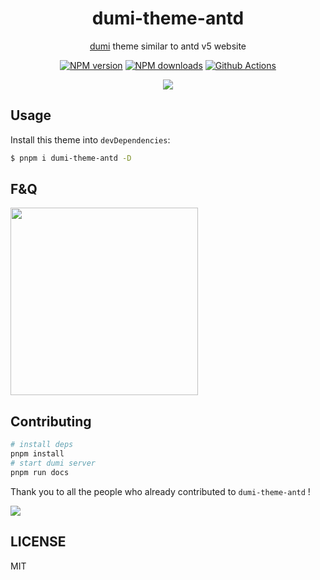 <h1 align="center">dumi-theme-antd</h1>

<div align="center">

[dumi](https://d.umijs.org) theme similar to antd v5 website

[![NPM version](https://img.shields.io/npm/v/dumi-theme-antd.svg?style=flat)](https://npmjs.org/package/dumi-theme-antd) [![NPM downloads](http://img.shields.io/npm/dm/dumi-theme-antd.svg?style=flat)](https://npmjs.org/package/dumi-theme-antd) [![Github Actions](https://github.com/KuangPF/dumi-theme-antd/workflows/Deploy/badge.svg)](https://github.com/KuangPF/dumi-theme-antd/actions)

</div>

<p align="center">
  <a href="https://kuangpf.com/dumi-theme-antd">
    <img  src="https://github.com/KuangPF/dumi-theme-antd/assets/20694238/3c0d3907-a524-4ab1-b140-5fc31524f670">
  </a>
</p>

## Usage

Install this theme into `devDependencies`:

```bash
$ pnpm i dumi-theme-antd -D
```

## F&Q

<img width=300 src="https://github.com/KuangPF/dumi-theme-antd/assets/20694238/3aa88f29-0995-4452-8b07-5a46cc522b77">

## Contributing

```bash
# install deps
pnpm install
# start dumi server
pnpm run docs
```

Thank you to all the people who already contributed to `dumi-theme-antd` !

<a href="https://github.com/KuangPF/dumi-theme-antd/graphs/contributors">
  <img src="https://contrib.rocks/image?repo=KuangPF/dumi-theme-antd" />
</a>

## LICENSE

MIT
